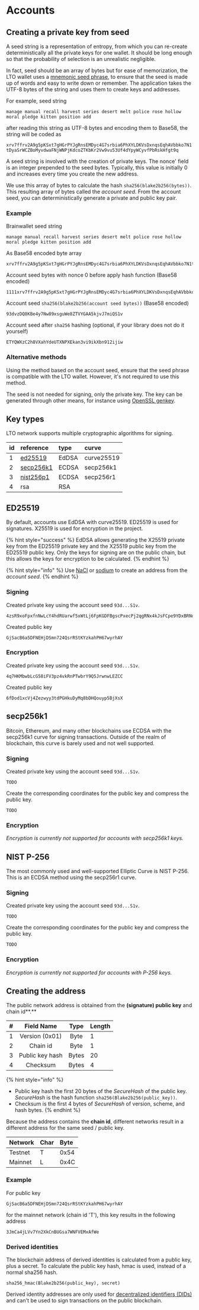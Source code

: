 # Accounts

## Creating a private key from seed

A seed string is a representation of entropy, from which you can re-create deterministically all the private keys for one wallet. It should be long enough so that the probability of selection is an unrealistic negligible.

In fact, seed should be an array of bytes but for ease of memorization, the LTO wallet uses a [mnemonic seed phrase](https://en.bitcoin.it/wiki/Brainwallet), to ensure that the seed is made up of words and easy to write down or remember. The application takes the UTF-8 bytes of the string and uses them to create keys and addresses.

For example, seed string 

`manage manual recall harvest series desert melt police rose hollow moral pledge kitten position add` 

after reading this string as UTF-8 bytes and encoding them to Base58, the string will be coded as 

`xrv7ffrv2A9g5pKSxt7gHGrPYJgRnsEMDyc4G7srbia6PhXYLDKVsDxnqsEqhAVbbko7N1tDyaSrWCZBoMyvdwaFNjWNPjKdcoZTKbKr2Vw9vu53Uf4dYpyWCyvfPbRskHfgt9q`

A seed string is involved with the creation of private keys. The nonce' field is an integer prepended to the seed bytes. Typically, this value is initially 0 and increases every time you create the new address. 

We use this array of bytes to calculate the hash `sha256(blake2b256(bytes))`. This resulting array of bytes called the _account seed_. From the account seed, you can deterministically generate a private and public key pair.

### Example

Brainwallet seed string

```text
manage manual recall harvest series desert melt police rose hollow moral pledge kitten position add
```

As Base58 encoded byte array

```text
xrv7ffrv2A9g5pKSxt7gHGrPYJgRnsEMDyc4G7srbia6PhXYLDKVsDxnqsEqhAVbbko7N1tDyaSrWCZBoMyvdwaFNjWNPjKdcoZTKbKr2Vw9vu53Uf4dYpyWCyvfPbRskHfgt9q
```

Account seed bytes with nonce 0 before apply hash function \(Base58 encoded\)

```text
1111xrv7ffrv2A9g5pKSxt7gHGrPYJgRnsEMDyc4G7srbia6PhXYLDKVsDxnqsEqhAVbbko7N1tDyaSrWCZBoMyvdwaFNjWNPjKdcoZTKbKr2Vw9vu53Uf4dYpyWCyvfPbRskHfgt9q
```

Account seed `sha256(blake2b256(account seed bytes))`  \(Base58 encoded\)

```text
93dvzDQ8KBe4y7Nw89xsguWe8ZTVYGAA5kjvJ7miQS1v
```

Account seed after `sha256` hashing \(optional, if your library does not do it yourself\)

```text
ETYQWXzC2h8VXahYdeUTXNPXEkan3vi9ikXbn912ijiw
```

### Alternative methods

Using the method based on the account seed, ensure that the seed phrase is compatible with the LTO wallet. However, it's not required to use this method.

The seed is not needed for signing, only the private key. The key can be generated through other means, for instance using [OpenSSL genkey](https://www.openssl.org/docs/man1.1.1/man1/openssl-genpkey.html).

## Key types

LTO network supports multiple cryptographic algorithms for signing.

| id | reference | type | curve |
| :--- | :--- | :--- | :--- |
| 1 | [ed25519](accounts.md#ed25519) | EdDSA | curve25519 |
| 2 | [secp256k1](accounts.md#secp-256-k1) | ECDSA | secp256k1 |
| 3 | [nist256p1](accounts.md#nist-p-256) | ECDSA | secp256r1 |
| 4 | rsa | RSA |  |

## ED25519

By default, accounts use EdDSA with curve25519. ED25519 is used for signatures. X25519 is used for encryption in the project.

{% hint style="success" %}
EdDSA allows generating the X25519 private key from the ED25519 private key and the X25519 public key from the ED25519 public key. Only the keys for signing are on the public chain, but this allows the keys for encryption to be calculated.
{% endhint %}

{% hint style="info" %}
Use [NaCl](https://nacl.cr.yp.to/) or [sodium](https://libsodium.gitbook.io/) to create an address from the _account seed_.
{% endhint %}

### Signing

Created private key using the account seed `93d...S1v`.

```text
4zsR9xoFpxfnNwLcY4hdRUarwf5xWtLj6FpKGDFBgscPxecPj2qgRNx4kJsFCpe9YDxBRNoeBWTh2SDAdwTySomS
```

Created public key

```text
GjSacB6a5DFNEHjDSmn724QsrRStKYzkahPH67wyrhAY
```

### Encryption

Created private key using the account seed `93d...S1v`.

```text
4q7HKMbwbLcG58iFV3pz4vkRnPTwbrY9Q5JrwnwLEZCC
```

Created public key

```text
6fDod1xcVj4Zezwyy3tdPGHkuDyMq8bDHQouyp5BjXsX
```

## secp256k1

Bitcoin, Ethereum, and many other blockchains use ECDSA with the secp256k1 curve for signing transactions. Outside of the realm of blockchain, this curve is barely used and not well supported.

### Signing

Created private key using the account seed `93d...S1v`.

```text
TODO
```

Create the corresponding coordinates for the public key and compress the public key.

```text
TODO
```

### Encryption

_Encryption is currently not supported for accounts with secp256k1 keys._

## NIST P-256

The most commonly used and well-supported Elliptic Curve is NIST P-256. This is an ECDSA method using the secp256r1 curve.

### Signing

Created private key using the account seed `93d...S1v`.

```text
TODO
```

Create the corresponding coordinates for the public key and compress the public key.

```text
TODO
```

### Encryption

_Encryption is currently not supported for accounts with P-256 keys._

## Creating the address

The public network address is obtained from the **\(signature\) public key** and chain id**.**

| \# | Field Name | Type | Length |
| :--- | :---: | :---: | :--- |
| 1 | Version \(0x01\) | Byte | 1 |
| 2 | Chain id | Byte | 1 |
| 3 | Public key hash | Bytes | 20 |
| 4 | Checksum | Bytes | 4 |

{% hint style="info" %}
* Public key hash the first 20 bytes of the _SecureHash_ of the public key. _SecureHash_ is the hash function `sha256(Blake2b256(public_key))`.
* Checksum is the first 4 bytes of _SecureHash_ of version, scheme, and hash bytes.
{% endhint %}

Because the address contains the **chain id**, different networks result in a different address for the same seed / public key.

| Network | Char | Byte |
| :--- | :--- | :--- |
| Testnet | T | 0x54 |
| Mainnet | L | 0x4C |

### Example

For public key

```text
GjSacB6a5DFNEHjDSmn724QsrRStKYzkahPH67wyrhAY
```

for the mainnet network \(chain id 'T'\), this key results in the following address

```text
3JmCa4jLVv7Yn2XkCnBUGsa7WNFVEMxAfWe
```

### Derived identities

The blockchain address of derived identities is calculated from a public key, plus a secret. To calculate the public key hash, hmac is used, instead of a normal sha256 hash.

```text
sha256_hmac(Blake2b256(public_key), secret)
```

Derived identity addresses are only used for [decentralized identifiers \(DIDs\)](identities/decentralized-identifiers-did.md) and can't be used to sign transactions on the public blockchain.

